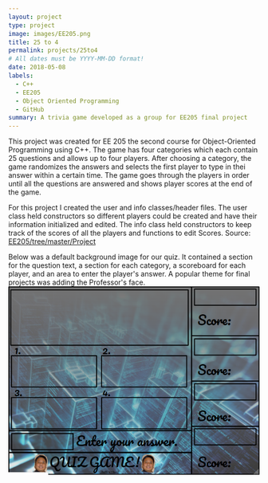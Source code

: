 ```yaml
---
layout: project
type: project
image: images/EE205.png
title: 25 to 4
permalink: projects/25to4
# All dates must be YYYY-MM-DD format!
date: 2018-05-08
labels:
  - C++
  - EE205
  - Object Oriented Programming
  - GitHub
summary: A trivia game developed as a group for EE205 final project
---
```


This project was created for EE 205 the second course for Object-Oriented Programming using C++. The game has four categories which each contain 25 questions and allows up to four players. After choosing a category, the game randomizes the answers and selects the first player to type in thei answer within a certain time. The game goes through the players in order until all the questions are answered and shows player scores at the end of the game.

For this project I created the user and info classes/header files. The user class held constructors so different players could be created and have their information initialized and edited. The info class held constructors to keep track of the scores of all the players and functions to edit Scores.
Source: <a href="https://github.com/howtotailslide/EE205/tree/master/Project"><i class="large github icon "></i>EE205/tree/master/Project</a>

Below was a default background image for our quiz. It contained a section for the question text, a section for each category, a scoreboard for each player, and an area to enter the player's answer. A popular theme for final projects was adding the Professor's face.<img class="ui medium right floated rounded image" src="../images/EE205-2.png">




